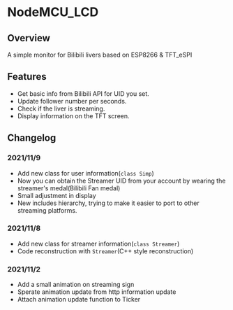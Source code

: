 # NodeMCU_LCD
## Overview
A simple monitor for Bilibili livers based on ESP8266 & TFT_eSPI
## Features
+ Get basic info from Bilibili API for UID you set.
+ Update follower number per seconds.
+ Check if the liver is streaming.
+ Display information on the TFT screen.
## Changelog
### 2021/11/9
+ Add new class for user information(`class Simp`)
+ Now you can obtain the Streamer UID from your account by wearing the streamer's medal(Bilibili Fan medal)
+ Small adjustment in display
+ New includes hierarchy, trying to make it easier to port to other streaming platforms.
### 2021/11/8
+ Add new class for streamer information(`class Streamer`)
+ Code reconstruction with `Streamer`(C++ style reconstruction)
### 2021/11/2
+ Add a small animation on streaming sign
+ Sperate animation update from http information update
+ Attach animation update function to Ticker
